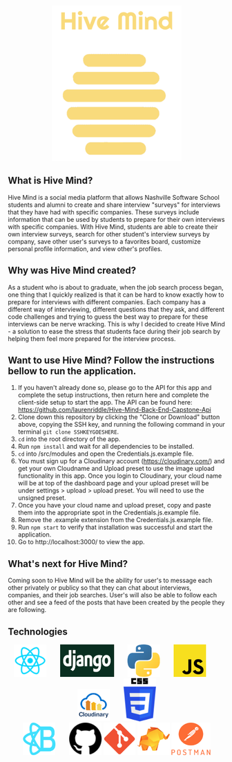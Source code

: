 <div align="center"><img src="./Logo.png" alt="Logo" width="300" height="360" /></div>


## What is Hive Mind?
Hive Mind is a social media platform that allows Nashville Software School students and alumni to create and share interview "surveys" for interviews that they have had with specific companies. These surveys include information that can be used by students to prepare for their own interviews with specific companies. With Hive Mind, students are able to create their own interview surveys, search for other student's interview surveys by company, save other user's surveys to a favorites board, customize personal profile information, and view other's profiles. 

## Why was Hive Mind created?
As a student who is about to graduate, when the job search process began, one thing that I quickly realized is that it can be hard to know exactly how to prepare for interviews with different companies. Each company has a different way of interviewing, different questions that they ask, and different code challenges and trying to guess the best way to prepare for these interviews can be nerve wracking. This is why I decided to create Hive Mind - a solution to ease the stress that students face during their job search by helping them feel more prepared for the interview process.

## Want to use Hive Mind? Follow the instructions bellow to run the application.

1. If you haven't already done so, please go to the API for this app and complete the setup instructions, then return here and complete the client-side setup to start the app. The API can be found here: https://github.com/laurenriddle/Hive-Mind-Back-End-Capstone-Api
1. Clone down this repository by clicking the "Clone or Download" button above, copying the SSH key, and running the following command in your terminal `git clone SSHKEYGOESHERE`.
1. `cd` into the root directory of the app.
1. Run `npm install` and wait for all dependencies to be installed.
1. `cd` into /src/modules and open the Credentials.js.example file.
1. You must sign up for a Cloudinary account (https://cloudinary.com/) and get your own Cloudname and Upload preset to use the image upload functionality in this app. Once you login to Cloudinary, your cloud name will be at top of the dashboard page and your upload preset will be under settings > upload > upload preset. You will need to use the unsigned preset.  
1. Once you have your cloud name and upload preset, copy and paste them into the appropriate spot in the Credentials.js.example file.
1. Remove the .example extension from the Credentials.js.example file.
1. Run `npm start` to verify that installation was successful and start the application.
1. Go to http://localhost:3000/ to view the app. 

## What's next for Hive Mind?
Coming soon to Hive Mind will be the ability for user's to message each other privately or publicy so that they can chat about interviews, companies, and their job searches. User's will also be able to follow each other and see a feed of the posts that have been created by the people they are following. 

## Technologies 
<div align="center"><img src="./react.png" alt="Logo" width="75" height="75" />&nbsp&nbsp&nbsp&nbsp&nbsp&nbsp&nbsp&nbsp<img src="./django.png" alt="Logo" width="125" height="75" />&nbsp&nbsp&nbsp&nbsp&nbsp&nbsp&nbsp&nbsp<img src="./python.png" alt="Logo" width="75" height="75" />&nbsp&nbsp&nbsp&nbsp&nbsp&nbsp&nbsp&nbsp<img src="./javascriptyellow.png" alt="Logo" width="75" height="75" />&nbsp&nbsp&nbsp&nbsp&nbsp&nbsp&nbsp&nbsp<img src="./cloudinary.png" alt="Logo" width="75" height="75" />&nbsp&nbsp&nbsp&nbsp&nbsp&nbsp&nbsp&nbsp<img src="./css3.png" alt="Logo" width="75" height="100" /></div>

<div align="center"><img src="./reactBootstrap.svg" alt="Logo" width="75" height="75" />&nbsp&nbsp&nbsp&nbsp&nbsp&nbsp&nbsp&nbsp<img src="./github.png" alt="Logo" width="75" height="75" />      <img src="./git.png" alt="Logo" width="75" height="75" />      <img src="./tableplus.png" alt="Logo" width="75" height="75" />      <img src="./postman.png" alt="Logo" width="90" height="75"/></div>
